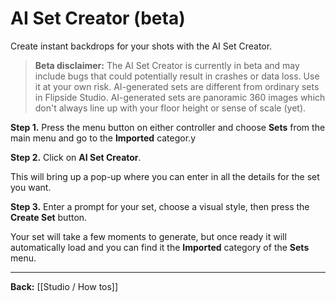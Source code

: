 # AI Set Creator (beta)

Create instant backdrops for your shots with the AI Set Creator.

>**Beta disclaimer:** The AI Set Creator is currently in beta and may include bugs that could potentially result in crashes or data loss. Use it at your own risk. AI-generated sets are different from ordinary sets in Flipside Studio. AI-generated sets are panoramic 360 images which don't always line up with your floor height or sense of scale (yet). 

**Step 1.** Press the menu button on either controller and choose **Sets** from the main menu and go to the **Imported** categor.y

**Step 2.** Click on **AI Set Creator**.

This will bring up a pop-up where you can enter in all the details for the set you want.

**Step 3.** Enter a prompt for your set, choose a visual style, then press the **Create Set** button.

Your set will take a few moments to generate, but once ready it will automatically load and you can find it the **Imported** category of the **Sets** menu.  

---

**Back:** [[Studio / How tos]]

